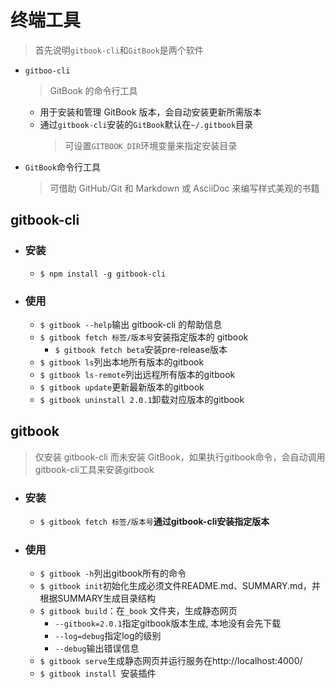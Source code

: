 # 终端工具
> 首先说明`gitbook-cli`和`GitBook`是两个软件

* `gitboo-cli`
	> GitBook 的命令行工具
	* 用于安装和管理 GitBook 版本，会自动安装更新所需版本
	* 通过`gitbook-cli`安装的`GitBook`默认在`~/.gitbook`目录
		> 可设置`GITBOOK_DIR`环境变量来指定安装目录

* `GitBook`命令行工具
	> 可借助 GitHub/Git 和 Markdown 或 AsciiDoc 来编写样式美观的书籍

## gitbook-cli
+ ### 安装
	* `$ npm install -g gitbook-cli`

+ ### 使用
	* `$ gitbook --help`输出 gitbook-cli 的帮助信息
	* `$ gitbook fetch 标签/版本号`安装指定版本的 gitbook
		* `$ gitbook fetch beta`安装pre-release版本
	* `$ gitbook ls`列出本地所有版本的gitbook
	* `$ gitbook ls-remote`列出远程所有版本的gitbook
	* `$ gitbook update`更新最新版本的gitbook
	* `$ gitbook uninstall 2.0.1`卸载对应版本的gitbook

## gitbook

> 仅安装 gitbook-cli 而未安装 GitBook，如果执行gitbook命令，会自动调用gitbook-cli工具来安装gitbook

+ ### 安装
	* `$ gitbook fetch 标签/版本号`**通过gitbook-cli安装指定版本**

+ ### 使用
	* `$ gitbook -h`列出gitbook所有的命令
	* `$ gitbook init`初始化生成必须文件README.md、SUMMARY.md，并根据SUMMARY生成目录结构
	* `$ gitbook build`：在`_book` 文件夹，生成静态网页
		*	`--gitbook=2.0.1`指定gitbook版本生成, 本地没有会先下载
		*	`--log=debug`指定log的级别
		*	`--debug`输出错误信息
	* `$ gitbook serve`生成静态网页并运行服务在http://localhost:4000/
	* `$ gitbook install `安装插件
